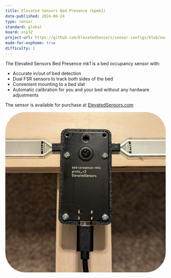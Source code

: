 ```yaml
---
title: Elevated Sensors Bed Presence (bpmk1)
date-published: 2024-06-24
type: sensor
standard: global
board: esp32
project-url: https://github.com/ElevatedSensors/sensor-configs/blob/main/bed-presence-mk1.yaml
made-for-esphome: true
difficulty: 1
---
```


The Elevated Sensors Bed Presence mk1 is a bed occupancy sensor with:

- Accurate in/out of bed detection
- Dual FSR sensors to track both sides of the bed
- Convenient mounting to a bed slat
- Automatic calibration for you and your bed without any hardware adjustments

The sensor is available for purchase at [ElevatedSensors.com](https://www.elevatedsensors.com/store/p/bed-presence-for-esphome)

![Elevated Sensors Bed Presence mk1](./Elevated-Sensors-Bed-Presence-mk1.png "Elevated Sensors Bed Presence mk1")
